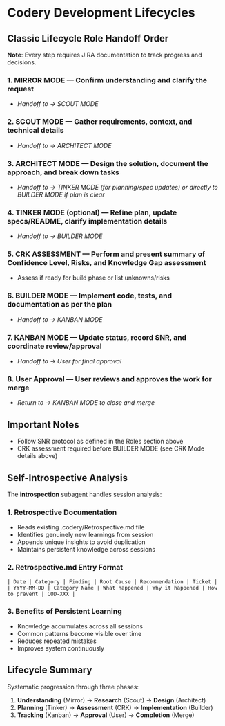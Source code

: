 # Codery Development Lifecycles

## Classic Lifecycle Role Handoff Order

**Note**: Every step requires JIRA documentation to track progress and decisions.

### 1. **MIRROR MODE** — Confirm understanding and clarify the request

- *Handoff to → SCOUT MODE*

### 2. **SCOUT MODE** — Gather requirements, context, and technical details

- *Handoff to → ARCHITECT MODE*

### 3. **ARCHITECT MODE** — Design the solution, document the approach, and break down tasks

- *Handoff to → TINKER MODE (for planning/spec updates) or directly to BUILDER MODE if plan is clear*

### 4. **TINKER MODE** (optional) — Refine plan, update specs/README, clarify implementation details

- *Handoff to → BUILDER MODE*

### 5. **CRK ASSESSMENT** — Perform and present summary of Confidence Level, Risks, and Knowledge Gap assessment

- Assess if ready for build phase or list unknowns/risks

### 6. **BUILDER MODE** — Implement code, tests, and documentation as per the plan

- *Handoff to → KANBAN MODE*

### 7. **KANBAN MODE** — Update status, record SNR, and coordinate review/approval

- *Handoff to → User for final approval*

### 8. **User Approval** — User reviews and approves the work for merge

- *Return to → KANBAN MODE to close and merge*

## Important Notes

- Follow SNR protocol as defined in the Roles section above
- CRK assessment required before BUILDER MODE (see CRK Mode details above)

## Self-Introspective Analysis

The **introspection** subagent handles session analysis:

### 1. Retrospective Documentation
- Reads existing .codery/Retrospective.md file
- Identifies genuinely new learnings from session
- Appends unique insights to avoid duplication
- Maintains persistent knowledge across sessions

### 2. Retrospective.md Entry Format

```
| Date | Category | Finding | Root Cause | Recommendation | Ticket |
| YYYY-MM-DD | Category Name | What happened | Why it happened | How to prevent | COD-XXX |
```

### 3. Benefits of Persistent Learning
- Knowledge accumulates across all sessions
- Common patterns become visible over time
- Reduces repeated mistakes
- Improves system continuously

## Lifecycle Summary

Systematic progression through three phases:

1. **Understanding** (Mirror) → **Research** (Scout) → **Design** (Architect)
2. **Planning** (Tinker) → **Assessment** (CRK) → **Implementation** (Builder)
3. **Tracking** (Kanban) → **Approval** (User) → **Completion** (Merge)
